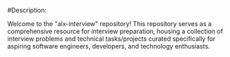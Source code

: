 #Description:

Welcome to the "alx-interview" repository! This repository serves as a comprehensive resource for interview preparation, housing a collection of interview problems and technical tasks/projects curated specifically for aspiring software engineers, developers, and technology enthusiasts.
